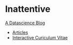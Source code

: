 # Inattentive
[A Datascience Blog](https://olajidechris.github.io/Inattentive/)

- [Articles](Data%20Analytics%20Articles/Readme.md)
- [Interactive Curiculum Vitae](https://olajidechris.github.io/Interactive-CV/)
